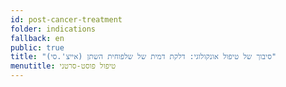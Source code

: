 ```yaml
---
id: post-cancer-treatment
folder: indications
fallback: en
public: true
title: "סיבוך של טיפול אונקולוגי: דלקת דמית של שלפוחית השתן (אייצ'.סי)"
menutitle: טיפול פוסט-סרטני
---
```

